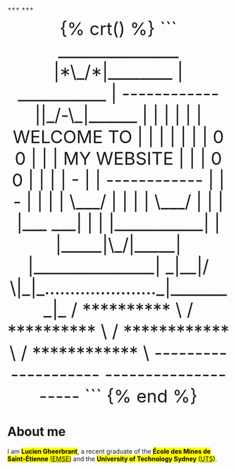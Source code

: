 +++
+++

<center style="font-size:1vmax;">
{% crt() %}
  ```
     _______________                  |*\_/*|________     
    |  ___________  |  ------------  ||_/-\_|______  |    
    | |           | | | WELCOME TO | | |           | |    
    | |   0   0   | | | MY WEBSITE | | |   0   0   | |    
    | |     -     | |  ------------  | |     -     | |    
    | |   \___/   | |                | |   \___/   | |    
    | |___     ___| |                | |___________| |    
    |_____|\_/|_____|                |_______________|    
      _|__|/ \|_|_......................_|________|_      
     / ********** \                    / ********** \     
   /  ************  \                /  ************  \   
  --------------------              --------------------  
  ```
{% end %}
</center>

# About me
I am <mark>**Lucien Gheerbrant**</mark>, a recent graduate of the <mark>**École des Mines de Saint-Étienne** (<abbr title="École des Mines de Saint-Étienne">EMSE</abbr>)</mark> and the <mark>**University of Technology Sydney** (<abbr title="University of Technology Sydney">UTS</abbr>)</mark>.
